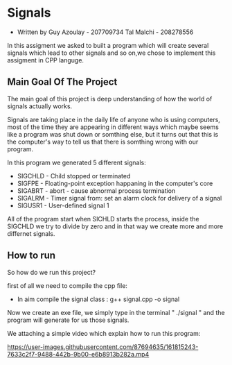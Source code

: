 # Signals

* Written by Guy Azoulay - 207709734 
             Tal Malchi -  208278556

In this assigment we asked to built a program which will create several signals
which lead to other signals and so on,we chose to implement this assigment in CPP languge.

## Main Goal Of The Project
The main goal of this project is deep understanding of how the
world of signals actually works.

Signals are taking place in the daily life of anyone who is using computers, 
most of the time they are appearing in different ways which maybe seems
like a program was shut down or somthing else, but it turns out that this is
the computer's way to tell us that there is somthing wrong with our program.

In this program we generated 5 different signals:
* SIGCHLD - Child stopped or terminated
* SIGFPE - Floating-point exception happaning in the computer's core
* SIGABRT - abort - cause abnormal process termination
* SIGALRM - Timer signal from: set an alarm clock for delivery of a signal
* SIGUSR1 - User-defined signal 1
 
 All of the program start when SICHLD starts the process, inside the SIGCHLD
 we try to divide by zero and in that way we create more and more differnet signals.
 
## How to run

So how do we run this project?

first of all we need to compile the cpp file:
* In aim compile the signal class : g++ signal.cpp -o signal


Now we create an exe file, we simply type in the terminal "   ./signal    "
and the program will generate for us those signals.


We attaching a simple video which explain how to run this program:
 
 

https://user-images.githubusercontent.com/87694635/161815243-7633c2f7-9488-442b-9b00-e6b8913b282a.mp4


 
 
 
 
 
 
 
 
 
 
 
 

